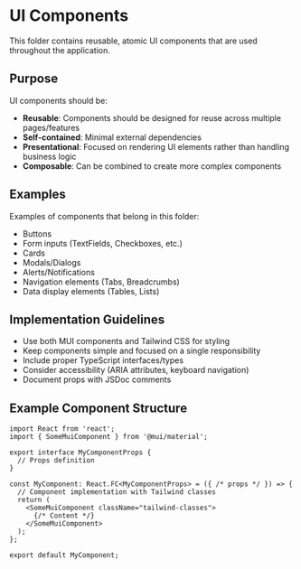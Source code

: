 # UI Components

This folder contains reusable, atomic UI components that are used throughout the application.

## Purpose

UI components should be:
- **Reusable**: Components should be designed for reuse across multiple pages/features
- **Self-contained**: Minimal external dependencies
- **Presentational**: Focused on rendering UI elements rather than handling business logic
- **Composable**: Can be combined to create more complex components

## Examples

Examples of components that belong in this folder:
- Buttons
- Form inputs (TextFields, Checkboxes, etc.)
- Cards
- Modals/Dialogs
- Alerts/Notifications
- Navigation elements (Tabs, Breadcrumbs)
- Data display elements (Tables, Lists)

## Implementation Guidelines

- Use both MUI components and Tailwind CSS for styling
- Keep components simple and focused on a single responsibility
- Include proper TypeScript interfaces/types
- Consider accessibility (ARIA attributes, keyboard navigation)
- Document props with JSDoc comments

## Example Component Structure

```tsx
import React from 'react';
import { SomeMuiComponent } from '@mui/material';

export interface MyComponentProps {
  // Props definition
}

const MyComponent: React.FC<MyComponentProps> = ({ /* props */ }) => {
  // Component implementation with Tailwind classes
  return (
    <SomeMuiComponent className="tailwind-classes">
      {/* Content */}
    </SomeMuiComponent>
  );
};

export default MyComponent;
``` 